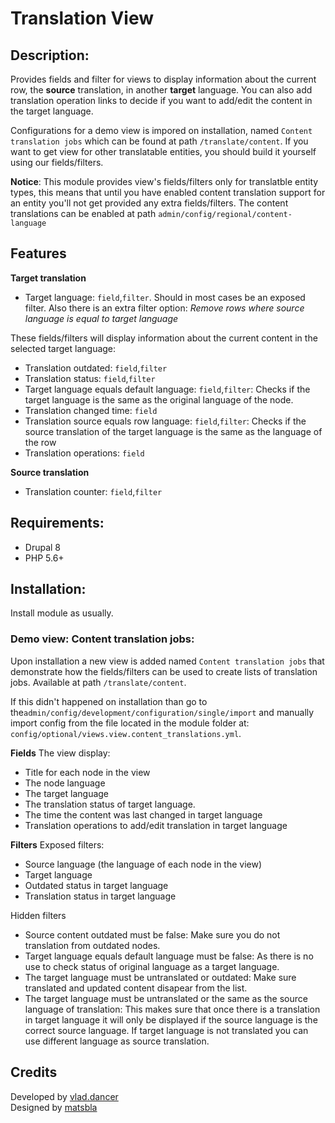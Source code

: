 Translation View
=============

## Description:
Provides fields and filter for views to display information about the current row, the **source** translation, in another **target** language. You can also add translation operation links to decide if you want to add/edit the content in the target language.

Configurations for a demo view is impored on installation, named `Content translation jobs` which can be found at path `/translate/content`. If you want to get view for other translatable entities, you should build it yourself using our fields/filters.

**Notice**: This module provides view's fields/filters only for translatble entity types, this means that until you have enabled content translation support for an entity you'll not get provided any extra fields/filters. The content translations can be enabled at path `admin/config/regional/content-language`

## Features

**Target translation**

- Target language: `field`,`filter`. Should in most cases be an exposed filter.
  Also there is an extra filter option: *Remove rows where source language is equal to target language*

These fields/filters will display information about the current content in the selected target language:
- Translation outdated: `field`,`filter`
- Translation status: `field`,`filter`
- Target language equals default language: `field`,`filter`: Checks if the target language is the same as the original language of the node.
- Translation changed time: `field`
- Translation source equals row language: `field`,`filter`: Checks if the source translation of the target language is the same as the language of the row
- Translation operations: `field`

**Source translation**
- Translation counter: `field`,`filter`

## Requirements:
- Drupal 8
- PHP 5.6+

## Installation:
Install module as usually.

### Demo view: Content translation jobs:
Upon installation a new view is added named `Content translation jobs` that demonstrate how the fields/filters can be used to create lists of translation jobs. Available at path `/translate/content`.

If this didn't happened on installation than go to the`admin/config/development/configuration/single/import` and manually import config from the file located in the module folder at: `config/optional/views.view.content_translations.yml`.

**Fields**
The view display:
- Title for each node in the view
- The node language
- The target language
- The translation status of target language.
- The time the content was last changed in target language
- Translation operations to add/edit translation in target language

**Filters**
Exposed filters:
- Source language (the language of each node in the view)
- Target language
- Outdated status in target language
- Translation status in target language

Hidden filters
- Source content outdated must be false: Make sure you do not translation from outdated nodes.
- Target language equals default language must be false: As there is no use to check status of original language as a target language.
- The target language must be untranslated or outdated: Make sure translated and updated content disapear from the list.
- The target language must be untranslated or the same as the source language of translation: This makes sure that once there is a translation in target language it will only be displayed if the source language is the correct source language. If target language is not translated you can use different language as source translation.

## Credits
Developed by [vlad.dancer](https://drupal.org/u/vladdancer)  
Designed by [matsbla](https://drupal.org/u/matsbla)
